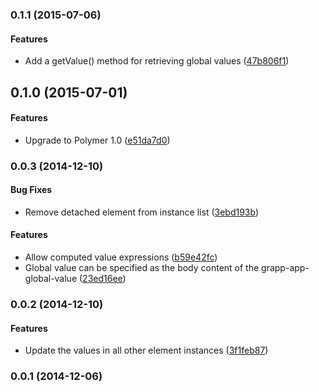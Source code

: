 <a name="0.1.1"></a>
### 0.1.1 (2015-07-06)


#### Features

* Add a getValue() method for retrieving global values ([47b806f1](http://github.com/grappendorf/grapp-app-globals/commit/47b806f11999f927e7303436e11e8be10c5cbe5b))


<a name="0.1.0"></a>
## 0.1.0 (2015-07-01)


#### Features

* Upgrade to Polymer 1.0 ([e51da7d0](http://github.com/grappendorf/grapp-app-globals/commit/e51da7d06c52309a2baa31dc92c75f75cfd44fb9))


<a name="0.0.3"></a>
### 0.0.3 (2014-12-10)


#### Bug Fixes

* Remove detached element from instance list ([3ebd193b](http://github.com/grappendorf/grapp-app-globals/commit/3ebd193b74b70b6eb875af475f747788bfab4bdd))


#### Features

* Allow computed value expressions ([b59e42fc](http://github.com/grappendorf/grapp-app-globals/commit/b59e42fc424e551c35656e69cac220b9a7c9d36b))
* Global value can be specified as the body content of the grapp-app-global-value  ([23ed16ee](http://github.com/grappendorf/grapp-app-globals/commit/23ed16ee30e4fb0f379093b9876a9a8572cdef28))


<a name="0.0.2"></a>
### 0.0.2 (2014-12-10)


#### Features

* Update the values in all other element instances ([3f1feb87](http://github.com/grappendorf/grapp-app-globals/commit/3f1feb87bc4248cedad23aff9d0cd9e8940e136f))


<a name="0.0.1"></a>
### 0.0.1 (2014-12-06)


